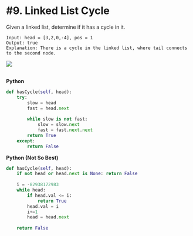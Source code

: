 # #9. Linked List Cycle

Given a linked list, determine if it has a cycle in it.

```
Input: head = [3,2,0,-4], pos = 1
Output: true
Explanation: There is a cycle in the linked list, where tail connects to the second node.
```

<img src="https://assets.leetcode.com/uploads/2018/12/07/circularlinkedlist.png"><br><br>

**Python**
```python
def hasCycle(self, head):
    try:
        slow = head
        fast = head.next
        
        while slow is not fast:
            slow = slow.next
            fast = fast.next.next
        return True
    except:
        return False
```

**Python (Not So Best)**
```python
def hasCycle(self, head):
    if not head or head.next is None: return False
    
    i = -82938172983
    while head:
        if head.val <= i: 
            return True
        head.val = i
        i+=1
        head = head.next
    
    return False
```
